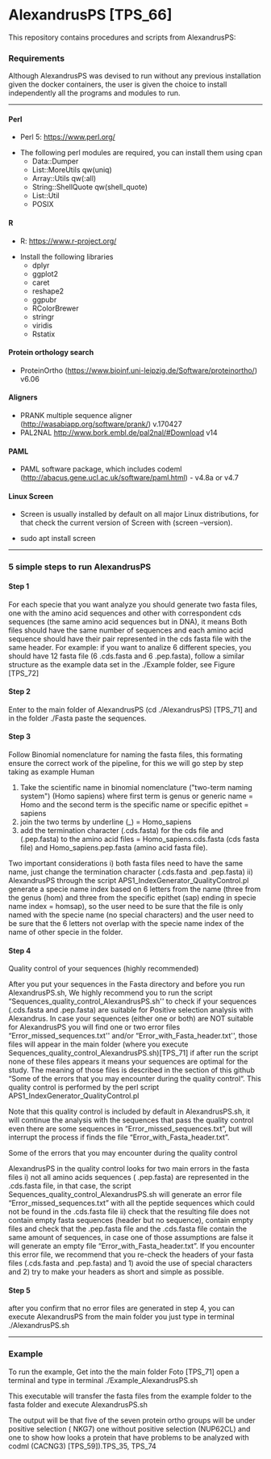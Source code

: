 # AlexandrusPS [TPS_66] 


This repository contains procedures and scripts  from AlexandrusPS:


### Requirements
Although AlexandrusPS was devised to run without any previous installation given the docker containers,  the user is given the choice to install independently all the programs and modules to run.

-------------
#### Perl
+ Perl 5: https://www.perl.org/
* The following perl modules  are required, you can install them using cpan
    + Data::Dumper
    + List::MoreUtils qw(uniq)
    + Array::Utils qw(:all)
    + String::ShellQuote qw(shell_quote)
    + List::Util
    + POSIX
#### R

+ R: https://www.r-project.org/
* Install the following libraries
    + dplyr
    + ggplot2
    + caret
    + reshape2
    + ggpubr
    + RColorBrewer
    + stringr
    + viridis
    + Rstatix
#### Protein orthology search
+ ProteinOrtho (https://www.bioinf.uni-leipzig.de/Software/proteinortho/) v6.06
#### Aligners
+ PRANK multiple sequence aligner (http://wasabiapp.org/software/prank/) v.170427
+ PAL2NAL http://www.bork.embl.de/pal2nal/#Download v14

#### PAML
+ PAML software package, which includes codeml (http://abacus.gene.ucl.ac.uk/software/paml.html) - v4.8a or v4.7
#### Linux Screen
* Screen is usually installed by default on all major Linux distributions, for that check the current version of Screen with (screen –version). 
+ sudo apt install screen
-------------

### 5 simple steps to run AlexandrusPS
#### Step 1 
For each specie that you want analyze you should generate two fasta files, one with the amino acid sequences and other with correspondent cds sequences (the same amino acid sequences but in DNA), it means Both files should have the same number of sequences and each amino acid sequence should have their pair represented  in the cds fasta file with the same header. For example: if you want to analize 6 different species, you should have 12 fasta file (6 .cds.fasta and 6 .pep.fasta), follow a similar structure as the example data set in the ./Example folder, see Figure [TPS_72]

#### Step 2
Enter to the main folder of AlexandrusPS (cd ./AlexandrusPS) [TPS_71] and in the folder ./Fasta paste the sequences.

#### Step 3
Follow Binomial nomenclature for naming the fasta files, this formating ensure the correct work of the pipeline, for this we will go step by step taking as example Human
1) Take the scientific name in binomial nomenclature ("two-term naming system") (Homo sapiens) where first term is genus or generic name  = Homo  and the second term is the specific name or specific epithet = sapiens
2) join the two terms by underline (_) = Homo_sapiens
3) add the termination character (.cds.fasta) for the cds file and (.pep.fasta) to the amino acid files = Homo_sapiens.cds.fasta (cds fasta file) and Homo_sapiens.pep.fasta (amino acid fasta file).

Two important considerations i) both fasta files need to have the same name, just change the   termination character (.cds.fasta and .pep.fasta) ii) AlexandrusPS through the script APS1_IndexGenerator_QualityControl.pl generate a specie name index based on 6 letters from the name (three from the genus (hom) and three from the specific epithet (sap) ending in specie name index = homsap), so the user need to be sure that the file is only named with the specie name (no special characters) and the user need to be sure that the 6 letters not overlap with the specie name index of the name of other specie in the folder.

#### Step 4
Quality control of your sequences (highly recommended)

After you put your sequences in the Fasta directory and before you run AlexandrusPS.sh, We highly recommend you to run the script “Sequences_quality_control_AlexandrusPS.sh'' to check if your sequences (.cds.fasta and .pep.fasta) are suitable for Positive selection analysis with Alexandrus. In case your sequences (either one or both) are NOT suitable for AlexandrusPS you will find one or two error files “Error_missed_sequences.txt'' and/or “Error_with_Fasta_header.txt'', those files will appear in the main folder (where you execute Sequences_quality_control_AlexandrusPS.sh)[TPS_71] if after run the script none of these files appears it means your sequences are optimal for the study. The meaning of those files is described in the section of this github “Some of the errors that you may encounter during the quality control“.
This quality control is performed by the perl script APS1_IndexGenerator_QualityControl.pl

Note that this quality control is included by default in AlexandrusPS.sh, it will continue the analysis with the sequences that pass the quality control even there are some sequences in “Error_missed_sequences.txt”, but will interrupt the process if  finds the file  “Error_with_Fasta_header.txt”.

Some of the errors that you may encounter during the quality control

AlexandrusPS in the quality control looks for two main errors in the fasta files i) not all amino acids sequences ( .pep.fasta) are represented in the .cds.fasta file, in that case, the script Sequences_quality_control_AlexandrusPS.sh  will generate an error file “Error_missed_sequences.txt” with all the peptide sequences which could not be found in the .cds.fasta file ii) check that the resulting file does not contain empty fasta sequences (header but no sequence), contain empty files and check that the .pep.fasta file and the .cds.fasta file contain the same amount of sequences, in case one of those assumptions are false it will generate an empty file “Error_with_Fasta_header.txt”. If you encounter this error file, we recommend that you re-check the headers of your fasta files (.cds.fasta and .pep.fasta) and 1) avoid the use of special characters and 2) try to make your headers as short and simple as possible.


#### Step 5
after you confirm that no error files are generated in step 4, you can  execute AlexandrusPS from the main folder you just type in terminal  ./AlexandrusPS.sh

-------------

### Example
To run the example, Get into the the main folder Foto [TPS_71]  open a terminal and  type in terminal  ./Example_AlexandrusPS.sh

This executable will transfer the fasta files from the example folder to the fasta folder and execute AlexandrusPS.sh 

The output will be that  five of the seven protein ortho groups will be under positive selection ( NKG7) one without positive selection (NUP62CL) and  one to show how looks a protein that have problems to be analyzed with codml (CACNG3) [TPS_59]).TPS_35, TPS_74 
